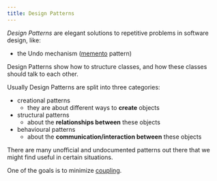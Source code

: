 ```yaml
---
title: Design Patterns
---
```


_Design Patterns_ are elegant solutions to repetitive problems in software design, like:

- the Undo mechanism ([memento](knowledge/design%20patterns/behavioural/memento.md) pattern)

Design Patterns show how to structure classes, and how these classes should talk to each other.

Usually Design Patterns are split into three categories:

- creational patterns
  - they are about different ways to **create** objects
- structural patterns
  - about the **relationships between** these objects
- behavioural patterns
  - about the **communication/interaction between** these objects

There are many unofficial and undocumented patterns out there that we might find useful in certain situations.

One of the goals is to minimize [coupling](knowledge/OOP/coupling.md).
